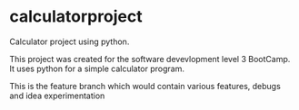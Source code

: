 # calculatorproject
Calculator project using python.

This project was created for the software devevlopment level 3 BootCamp. 
It uses python for a simple calculator program. 

This is the feature branch which would contain various features, debugs and idea experimentation
